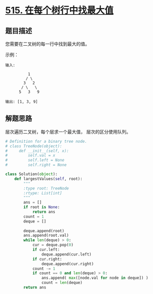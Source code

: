 # [515. 在每个树行中找最大值](https://leetcode-cn.com/problems/find-largest-value-in-each-tree-row/)

## 题目描述

您需要在二叉树的每一行中找到最大的值。

示例：

    输入: 

              1
             / \
            3   2
           / \   \  
          5   3   9 

    输出: [1, 3, 9]

## 解题思路

层次遍历二叉树，每个层求一个最大值， 层次的区分使用队列。

```python
# Definition for a binary tree node.
# class TreeNode(object):
#     def __init__(self, x):
#         self.val = x
#         self.left = None
#         self.right = None

class Solution(object):
    def largestValues(self, root):
        """
        :type root: TreeNode
        :rtype: List[int]
        """
        ans = []
        if root is None:
            return ans
        count = 1
        deque = []
        
        deque.append(root)
        ans.append(root.val)
        while len(deque) > 0:
            cur = deque.pop(0)
            if cur.left:
                deque.append(cur.left)
            if cur.right:
                deque.append(cur.right)
            count -= 1
            if count == 0 and len(deque) > 0:
                ans.append( max([node.val for node in deque]) )
                count = len(deque)
        return ans
```

